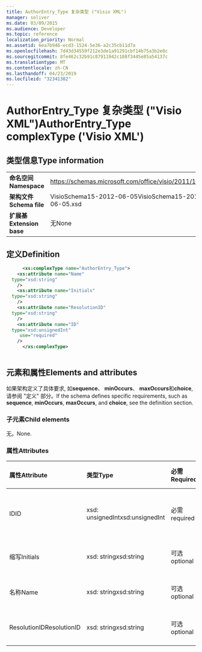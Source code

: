```yaml
---
title: AuthorEntry_Type 复杂类型 ("Visio XML")
manager: soliver
ms.date: 03/09/2015
ms.audience: Developer
ms.topic: reference
localization_priority: Normal
ms.assetid: 6ea7b946-ecd3-1524-5e36-a2c35cb11d7a
ms.openlocfilehash: 7d43d34559f212e3de1a91291cbf14b75a3b2e0c
ms.sourcegitcommit: 8fe462c32b91c87911942c188f3445e85a54137c
ms.translationtype: MT
ms.contentlocale: zh-CN
ms.lasthandoff: 04/23/2019
ms.locfileid: "32341382"
---
```

# <a name="authorentrytype-complextype-visio-xml"></a><span data-ttu-id="1bc82-102">AuthorEntry_Type 复杂类型 ("Visio XML")</span><span class="sxs-lookup"><span data-stu-id="1bc82-102">AuthorEntry_Type complexType ('Visio XML')</span></span>

## <a name="type-information"></a><span data-ttu-id="1bc82-103">类型信息</span><span class="sxs-lookup"><span data-stu-id="1bc82-103">Type information</span></span>

|||
|:-----|:-----|
|<span data-ttu-id="1bc82-104">**命名空间**</span><span class="sxs-lookup"><span data-stu-id="1bc82-104">**Namespace**</span></span> <br/> |https://schemas.microsoft.com/office/visio/2011/1/core  <br/> |
|<span data-ttu-id="1bc82-105">**架构文件**</span><span class="sxs-lookup"><span data-stu-id="1bc82-105">**Schema file**</span></span> <br/> |<span data-ttu-id="1bc82-106">VisioSchema15-2012-06-05</span><span class="sxs-lookup"><span data-stu-id="1bc82-106">VisioSchema15-2012-06-05.xsd</span></span>  <br/> |
|<span data-ttu-id="1bc82-107">**扩展基**</span><span class="sxs-lookup"><span data-stu-id="1bc82-107">**Extension base**</span></span> <br/> |<span data-ttu-id="1bc82-108">无</span><span class="sxs-lookup"><span data-stu-id="1bc82-108">None</span></span>  <br/> |
   
## <a name="definition"></a><span data-ttu-id="1bc82-109">定义</span><span class="sxs-lookup"><span data-stu-id="1bc82-109">Definition</span></span>

```XML
      <xs:complexType name="AuthorEntry_Type">
    <xs:attribute name="Name"
  type="xsd:string"
    />
    <xs:attribute name="Initials"
  type="xsd:string"
    />
    <xs:attribute name="ResolutionID"
  type="xsd:string"
    />
    <xs:attribute name="ID"
  type="xsd:unsignedInt"
     use="required"
    />
      </xs:complexType>
      
```

## <a name="elements-and-attributes"></a><span data-ttu-id="1bc82-110">元素和属性</span><span class="sxs-lookup"><span data-stu-id="1bc82-110">Elements and attributes</span></span>

<span data-ttu-id="1bc82-111">如果架构定义了具体要求, 如**sequence**、 **minOccurs**、 **maxOccurs**和**choice**, 请参阅 "定义" 部分。</span><span class="sxs-lookup"><span data-stu-id="1bc82-111">If the schema defines specific requirements, such as **sequence**, **minOccurs**, **maxOccurs**, and **choice**, see the definition section.</span></span> 
  
### <a name="child-elements"></a><span data-ttu-id="1bc82-112">子元素</span><span class="sxs-lookup"><span data-stu-id="1bc82-112">Child elements</span></span>

<span data-ttu-id="1bc82-113">无。</span><span class="sxs-lookup"><span data-stu-id="1bc82-113">None.</span></span>
  
### <a name="attributes"></a><span data-ttu-id="1bc82-114">属性</span><span class="sxs-lookup"><span data-stu-id="1bc82-114">Attributes</span></span>

|<span data-ttu-id="1bc82-115">**属性**</span><span class="sxs-lookup"><span data-stu-id="1bc82-115">**Attribute**</span></span>|<span data-ttu-id="1bc82-116">**类型**</span><span class="sxs-lookup"><span data-stu-id="1bc82-116">**Type**</span></span>|<span data-ttu-id="1bc82-117">**必需**</span><span class="sxs-lookup"><span data-stu-id="1bc82-117">**Required**</span></span>|<span data-ttu-id="1bc82-118">**描述**</span><span class="sxs-lookup"><span data-stu-id="1bc82-118">**Description**</span></span>|<span data-ttu-id="1bc82-119">**可能的值**</span><span class="sxs-lookup"><span data-stu-id="1bc82-119">**Possible values**</span></span>|
|:-----|:-----|:-----|:-----|:-----|
|<span data-ttu-id="1bc82-120">ID</span><span class="sxs-lookup"><span data-stu-id="1bc82-120">ID</span></span>  <br/> |<span data-ttu-id="1bc82-121">xsd: unsignedInt</span><span class="sxs-lookup"><span data-stu-id="1bc82-121">xsd:unsignedInt</span></span>  <br/> |<span data-ttu-id="1bc82-122">必需</span><span class="sxs-lookup"><span data-stu-id="1bc82-122">required</span></span>  <br/> ||<span data-ttu-id="1bc82-123">xsd: unsignedInt 类型的值。</span><span class="sxs-lookup"><span data-stu-id="1bc82-123">Values of the xsd:unsignedInt type.</span></span>  <br/> |
|<span data-ttu-id="1bc82-124">缩写</span><span class="sxs-lookup"><span data-stu-id="1bc82-124">Initials</span></span>  <br/> |<span data-ttu-id="1bc82-125">xsd: string</span><span class="sxs-lookup"><span data-stu-id="1bc82-125">xsd:string</span></span>  <br/> |<span data-ttu-id="1bc82-126">可选</span><span class="sxs-lookup"><span data-stu-id="1bc82-126">optional</span></span>  <br/> ||<span data-ttu-id="1bc82-127">xsd: string 类型的值。</span><span class="sxs-lookup"><span data-stu-id="1bc82-127">Values of the xsd:string type.</span></span>  <br/> |
|<span data-ttu-id="1bc82-128">名称</span><span class="sxs-lookup"><span data-stu-id="1bc82-128">Name</span></span>  <br/> |<span data-ttu-id="1bc82-129">xsd: string</span><span class="sxs-lookup"><span data-stu-id="1bc82-129">xsd:string</span></span>  <br/> |<span data-ttu-id="1bc82-130">可选</span><span class="sxs-lookup"><span data-stu-id="1bc82-130">optional</span></span>  <br/> ||<span data-ttu-id="1bc82-131">xsd: string 类型的值。</span><span class="sxs-lookup"><span data-stu-id="1bc82-131">Values of the xsd:string type.</span></span>  <br/> |
|<span data-ttu-id="1bc82-132">ResolutionID</span><span class="sxs-lookup"><span data-stu-id="1bc82-132">ResolutionID</span></span>  <br/> |<span data-ttu-id="1bc82-133">xsd: string</span><span class="sxs-lookup"><span data-stu-id="1bc82-133">xsd:string</span></span>  <br/> |<span data-ttu-id="1bc82-134">可选</span><span class="sxs-lookup"><span data-stu-id="1bc82-134">optional</span></span>  <br/> ||<span data-ttu-id="1bc82-135">xsd: string 类型的值。</span><span class="sxs-lookup"><span data-stu-id="1bc82-135">Values of the xsd:string type.</span></span>  <br/> |
   


